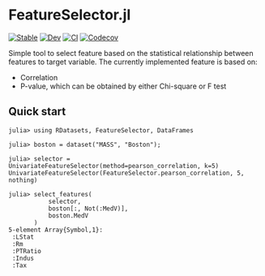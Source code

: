 # FeatureSelector.jl

[![Stable](https://img.shields.io/badge/docs-stable-blue.svg)](https://darrencl.github.io/FeatureSelector.jl/stable)
[![Dev](https://img.shields.io/badge/docs-dev-blue.svg)](https://darrencl.github.io/FeatureSelector.jl/dev)
[![CI](https://github.com/darrencl/FeatureSelector.jl/workflows/CI/badge.svg)](https://github.com/darrencl/FeatureSelector.jl/actions?query=workflow%3ACI)
[![Codecov](https://codecov.io/gh/darrencl/FeatureSelector.jl/branch/master/graph/badge.svg)](https://codecov.io/gh/darrencl/FeatureSelector.jl)

Simple tool to select feature based on the statistical relationship between features to target variable. The currently implemented feature is based on:

* Correlation
* P-value, which can be obtained by either Chi-square or F test

## Quick start

```
julia> using RDatasets, FeatureSelector, DataFrames

julia> boston = dataset("MASS", "Boston");

julia> selector = UnivariateFeatureSelector(method=pearson_correlation, k=5)
UnivariateFeatureSelector(FeatureSelector.pearson_correlation, 5, nothing)

julia> select_features(
           selector,
           boston[:, Not(:MedV)],
           boston.MedV
       )
5-element Array{Symbol,1}:
 :LStat
 :Rm
 :PTRatio
 :Indus
 :Tax
```